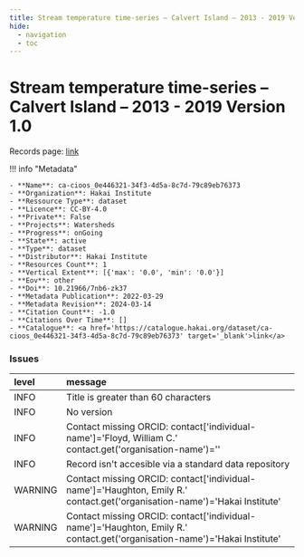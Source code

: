 ```yaml
---
title: Stream temperature time-series – Calvert Island – 2013 - 2019 Version 1.0
hide:
  - navigation
  - toc
---
```


# Stream temperature time-series – Calvert Island – 2013 - 2019 Version 1.0

Records page: <a href='https://catalogue.hakai.org/dataset/ca-cioos_0e446321-34f3-4d5a-8c7d-79c89eb76373' target='_blank'>link</a>

<div id='map'></div>

!!! info "Metadata"
    
    - **Name**: ca-cioos_0e446321-34f3-4d5a-8c7d-79c89eb76373 
    - **Organization**: Hakai Institute 
    - **Ressource Type**: dataset 
    - **Licence**: CC-BY-4.0 
    - **Private**: False 
    - **Projects**: Watersheds 
    - **Progress**: onGoing 
    - **State**: active 
    - **Type**: dataset 
    - **Distributor**: Hakai Institute 
    - **Resources Count**: 1 
    - **Vertical Extent**: [{'max': '0.0', 'min': '0.0'}] 
    - **Eov**: other 
    - **Doi**: 10.21966/7nb6-zk37 
    - **Metadata Publication**: 2022-03-29 
    - **Metadata Revision**: 2024-03-14 
    - **Citation Count**: -1.0 
    - **Citations Over Time**: [] 
    - **Catalogue**: <a href='https://catalogue.hakai.org/dataset/ca-cioos_0e446321-34f3-4d5a-8c7d-79c89eb76373' target='_blank'>link</a> 

### Issues

| level   | message                                                                                                                   |
|:--------|:--------------------------------------------------------------------------------------------------------------------------|
| INFO    | Title is greater than 60 characters                                                                                       |
| INFO    | No version                                                                                                                |
| INFO    | Contact missing ORCID: contact['individual-name']='Floyd, William C.' contact.get('organisation-name')=''                 |
| INFO    | Record isn't accesible via a standard data repository                                                                     |
| WARNING | Contact missing ORCID: contact['individual-name']='Haughton, Emily R.' contact.get('organisation-name')='Hakai Institute' |
| WARNING | Contact missing ORCID: contact['individual-name']='Haughton, Emily R.' contact.get('organisation-name')='Hakai Institute' |

<script>
   document.addEventListener("DOMContentLoaded", function() {
    var map = L.map('map').setView([51.505, -125.09], 5);
    L.tileLayer('https://tile.openstreetmap.org/{z}/{x}/{y}.png', {
        maxZoom: 19,
        attribution: '&copy; <a href="http://www.openstreetmap.org/copyright">OpenStreetMap</a>'
    }).addTo(map);
    var geojsonFeature = {
        "type": "Feature",
        "properties": {
            "name" : "Stream temperature time-series – Calvert Island – 2013 - 2019 Version 1.0"
        },
        "geometry": {'type': 'Polygon', 'coordinates': [[[-128.25940955, 51.55841821], [-127.87488807, 51.55841821], [-127.87488807, 51.75224257], [-128.25940955, 51.75224257], [-128.25940955, 51.55841821]]]}
    }
    L.geoJSON(geojsonFeature).addTo(map);
   })
</script>